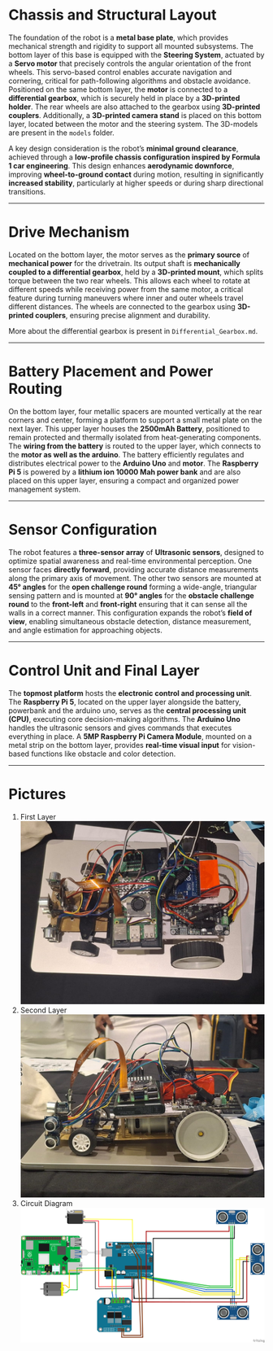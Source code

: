 # Chassis and Structural Layout

The foundation of the robot is a **metal base plate**, which provides mechanical strength and rigidity to support all mounted subsystems. The bottom layer of this base is equipped with the **Steering System**, actuated by a **Servo motor** that precisely controls the angular orientation of the front wheels. This servo-based control enables accurate navigation and cornering, critical for path-following algorithms and obstacle avoidance. Positioned on the same bottom layer, the **motor** is connected to a **differential gearbox**, which is securely held in place by a **3D-printed holder**. The rear wheels are also attached to the gearbox using **3D-printed couplers**. Additionally, a **3D-printed camera stand** is placed on this bottom layer, located between the motor and the steering system. The 3D-models are present in the `models` folder.

A key design consideration is the robot’s **minimal ground clearance**, achieved through a **low-profile chassis configuration inspired by Formula 1 car engineering**. This design enhances **aerodynamic downforce**, improving **wheel-to-ground contact** during motion, resulting in significantly **increased stability**, particularly at higher speeds or during sharp directional transitions.

---
# Drive Mechanism

Located on the bottom layer, the motor serves as the **primary source** of **mechanical power** for the drivetrain. Its output shaft is **mechanically coupled to a differential gearbox**, held by a **3D-printed mount**, which splits torque between the two rear wheels. This allows each wheel to rotate at different speeds while receiving power from the same motor, a critical feature during turning maneuvers where inner and outer wheels travel different distances. The wheels are connected to the gearbox using **3D-printed couplers**, ensuring precise alignment and durability.

More about the differential gearbox is present in `Differential_Gearbox.md`.

---
# Battery Placement and Power Routing

On the bottom layer, four metallic spacers are mounted vertically at the rear corners and center, forming a platform to support a small metal plate on the next layer. This upper layer houses the **2500mAh Battery**, positioned to remain protected and thermally isolated from heat-generating components. The **wiring from the battery** is routed to the upper layer, which connects to the **motor as well as the arduino**. The battery efficiently regulates and distributes electrical power to the **Arduino Uno** and **motor**. The **Raspberry Pi 5** is powered by a **lithium ion 10000 Mah power bank** and are also placed on this upper layer, ensuring a compact and organized power management system.

---
# Sensor Configuration

The robot features a **three-sensor array** of **Ultrasonic sensors**, designed to optimize spatial awareness and real-time environmental perception. One sensor faces **directly forward**, providing accurate distance measurements along the primary axis of movement. The other two sensors are mounted at **45° angles** for the **open challenge round** forming a wide-angle, triangular sensing pattern and is mounted at **90° angles** for the **obstacle challenge round** to the **front-left** and **front-right** ensuring that it can sense all the walls in a correct manner. This configuration expands the robot’s **field of view**, enabling simultaneous obstacle detection, distance measurement, and angle estimation for approaching objects.

---
# Control Unit and Final Layer

The **topmost platform** hosts the **electronic control and processing unit**. The **Raspberry Pi 5**, located on the upper layer alongside the battery, powerbank and the arduino uno, serves as the **central processing unit (CPU)**, executing core decision-making algorithms. The **Arduino Uno** handles the ultrasonic sensors and gives commands that executes everything in place. A **5MP Raspberry Pi Camera Module**, mounted on a metal strip on the bottom layer, provides **real-time visual input** for vision-based functions like obstacle and color detection.

---
# Pictures

1. First Layer  
![FirstLayer.jpg](Attachments/FirstLayer.jpg)  
2. Second Layer  
![SecondLayer.jpg](Attachments/SecondLayer.jpg)  
3. Circuit Diagram  
![CircuitDiagram.jpg](Attachments/CircuitDiagram.jpg)
